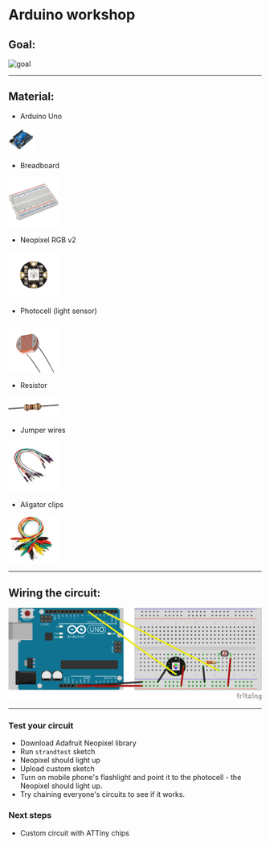 # Arduino workshop

## Goal:

![goal](https://s-media-cache-ak0.pinimg.com/originals/65/5b/40/655b402f7ff54d14a4ada329d6c994fd.gif)

---

## Material:

* Arduino Uno

<img src="./images/arduino.png" width="50" />

* Breadboard

<img src="./images/breadboard.png" style="width: 100px">

* Neopixel RGB v2

<img src="./images/flora.jpg" style="width: 100px">

* Photocell (light sensor)

<img src="./images/photocell.png" style="width: 100px">

* Resistor

<img src="./images/resistor.png" style="width: 100px">

* Jumper wires

<img src="./images/jumper-wires.png" style="width: 100px">

* Aligator clips

<img src="./images/clips.png" style="width: 100px">

---

## Wiring the circuit:

![schematics](workshop_schem.png)

---


### Test your circuit

* Download Adafruit Neopixel library
* Run `strandtest` sketch
* Neopixel should light up
* Upload custom sketch
* Turn on mobile phone's flashlight and point it to the photocell - the Neopixel should light up.
* Try chaining everyone's circuits to see if it works.

### Next steps

* Custom circuit with ATTiny chips


